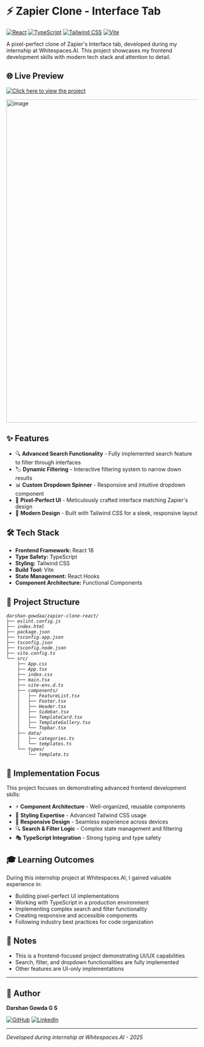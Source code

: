 # ⚡ Zapier Clone - Interface Tab

[![React](https://img.shields.io/badge/React-18.2.0-61DAFB?logo=react&logoColor=white)](https://reactjs.org/)
[![TypeScript](https://img.shields.io/badge/TypeScript-5.0.2-3178C6?logo=typescript&logoColor=white)](https://www.typescriptlang.org/)
[![Tailwind CSS](https://img.shields.io/badge/Tailwind_CSS-3.3.1-38B2AC?logo=tailwind-css&logoColor=white)](https://tailwindcss.com/)
[![Vite](https://img.shields.io/badge/Vite-4.3.2-646CFF?logo=vite&logoColor=white)](https://vitejs.dev/)

A pixel-perfect clone of Zapier's Interface tab, developed during my internship at Whitespaces.AI. This project showcases my frontend development skills with modern tech stack and attention to detail.

## 🌐 Live Preview

[![Click here to view the project](https://img.shields.io/badge/Live%20Preview-Click%20Here-blue?style=for-the-badge&logo=web)](https://darshan-gowdaa.github.io/Zapier-Clone-React/)

<img width="1919" height="849" alt="image" src="https://github.com/user-attachments/assets/b3699e28-135c-45fa-ae13-38554a369962" />

## ✨ Features

- 🔍 **Advanced Search Functionality** - Fully implemented search feature to filter through interfaces
- 🏷️ **Dynamic Filtering** - Interactive filtering system to narrow down results
- 📊 **Custom Dropdown Spinner** - Responsive and intuitive dropdown component
- 💎 **Pixel-Perfect UI** - Meticulously crafted interface matching Zapier's design
- 🎨 **Modern Design** - Built with Tailwind CSS for a sleek, responsive layout

## 🛠️ Tech Stack

- **Frontend Framework:** React 18
- **Type Safety:** TypeScript
- **Styling:** Tailwind CSS
- **Build Tool:** Vite
- **State Management:** React Hooks
- **Component Architecture:** Functional Components

## 🚀 Project Structure

<i>
  
```
darshan-gowdaa/zapier-clone-react/
├── eslint.config.js
├── index.html
├── package.json
├── tsconfig.app.json
├── tsconfig.json
├── tsconfig.node.json
├── vite.config.ts
└── src/
    ├── App.css
    ├── App.tsx
    ├── index.css
    ├── main.tsx
    ├── vite-env.d.ts
    ├── components/          
    │   ├── FeatureList.tsx
    │   ├── Footer.tsx
    │   ├── Header.tsx
    │   ├── Sidebar.tsx
    │   ├── TemplateCard.tsx
    │   ├── TemplateGallery.tsx
    │   └── Topbar.tsx
    ├── data/
    │   ├── categories.ts
    │   └── templates.ts
    └── types/
        └── template.ts
```
</i>

## 🎯 Implementation Focus

This project focuses on demonstrating advanced frontend development skills:

- ⚡ **Component Architecture** - Well-organized, reusable components
- 🎨 **Styling Expertise** - Advanced Tailwind CSS usage
- 📱 **Responsive Design** - Seamless experience across devices
- 🔍 **Search & Filter Logic** - Complex state management and filtering
- 🎭 **TypeScript Integration** - Strong typing and type safety

## 🎓 Learning Outcomes

During this internship project at Whitespaces.AI, I gained valuable experience in:

- Building pixel-perfect UI implementations
- Working with TypeScript in a production environment
- Implementing complex search and filter functionality
- Creating responsive and accessible components
- Following industry best practices for code organization

## 📝 Notes

- This is a frontend-focused project demonstrating UI/UX capabilities
- Search, filter, and dropdown functionalities are fully implemented
- Other features are UI-only implementations

---

## 👤 Author

**Darshan Gowda G S**

[![GitHub](https://img.shields.io/badge/GitHub-@darshan--gowdaa-181717?logo=github&logoColor=white)](https://github.com/darshan-gowdaa)
[![LinkedIn](https://img.shields.io/badge/LinkedIn-Darshan%20Gowda-0A66C2?logo=linkedin&logoColor=white)](https://www.linkedin.com/in/darshan-gowda-g-s/)

---

_Developed during internship at Whitespaces.AI - 2025_
